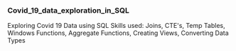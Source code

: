 ### Covid_19_data_exploration_in_SQL
Exploring Covid 19 Data using SQL
Skills used: Joins, CTE's, Temp Tables, Windows Functions, Aggregate Functions, Creating Views, Converting Data Types
